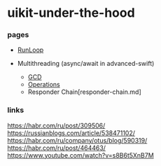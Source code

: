 # uikit-under-the-hood

### pages 
- [RunLoop](runloop.md)
 
- Multithreading (async/await in advanced-swift)
  - [GCD](runloop.md)
  - [Operations](runloop.md)
  - Responder Chain[responder-chain.md]

### links
https://habr.com/ru/post/309506/ \
https://russianblogs.com/article/538471102/ \
https://habr.com/ru/company/otus/blog/590319/ \
https://habr.com/ru/post/464463/ \
https://www.youtube.com/watch?v=s8B6t5XnB7M
